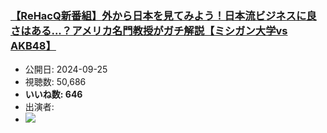 ### [【ReHacQ新番組】外から日本を見てみよう！日本流ビジネスに良さはある...？アメリカ名門教授がガチ解説【ミシガン大学vs AKB48】](https://www.youtube.com/watch?v=LhCJjdJMtKY)
-   公開日: 2024-09-25
-   視聴数: 50,686
-   **いいね数: 646**
-   出演者: 
- [![](https://img.youtube.com/vi/LhCJjdJMtKY/hqdefault.jpg)](https://www.youtube.com/watch?v=LhCJjdJMtKY)
